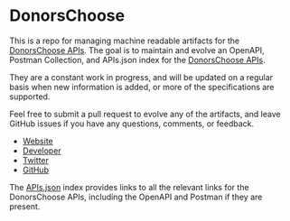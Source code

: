 # DonorsChooseThis is a repo for managing machine readable artifacts for the [DonorsChoose APIs](http://www.donorschoose.org/). The goal is to maintain and evolve an OpenAPI, Postman Collection, and APIs.json index for the [DonorsChoose APIs](http://www.donorschoose.org/).They are a constant work in progress, and will be updated on a regular basis when new information is added, or more of the specifications are supported.Feel free to submit a pull request to evolve any of the artifacts, and leave GitHub issues if you have any questions, comments, or feedback.- [Website](http://www.donorschoose.org/)- [Developer](http://www.donorschoose.org/)- [Twitter](https://twitter.com/DonorsChoose)- [GitHub](https://github.com/DonorsChoose)The [APIs.json](https://github.com/api-evangelist/donorschoose/blob/master/apis.json) index provides links to all the relevant links for the DonorsChoose APIs, including the OpenAPI and Postman if they are present.